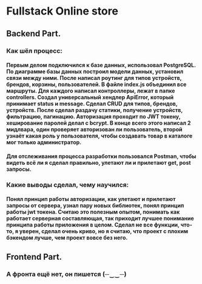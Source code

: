 # Fullstack Online store

## Backend Part.

### Как шёл процесс:

#### Первым делом подключился к базе данных, использовал PostgreSQL. По диаграмме базы данных построил модели данных, установил связи между ними. После написал роутинг для типов устройств, брендов, корзины, пользователей. В файле index.js объединил все маршруты. Для каждого написал контроллеры, лежат в папке controllers. Создал универсальный хендлер ApiError, который принимает status и message. Сделал CRUD для типов, брендов, устройств. После сделал раздачу статики, получение устройств, фильтрацию, пагинацию. Авторизация проходит по JWT токену, хеширование паролей делал с bcrypt. В конце всего этого написал 2 мидлвара, один проверяет авторизован ли пользователь, второй узнаёт какая роль у пользователя, чтобы создавать товар в каталоге мог только администратор.

#### Для отслеживания процесса разработки пользовался Postman, чтобы видеть всё ли я сделал правильно, улетают ли и прилетают get, post запросы.

### Какие выводы сделал, чему научился:

#### Понял принцип работы авторизации, как улетают и прилетают запросы от сервера, узнал пару новых библиотек, понял принцип работы jwt токена. Считаю это полезным опытом, понимать как работает серверная составляющая, так приходит лучшее понимание принципа работы приложения в целом. Сделал не все функции, что-то, я уверен, сделал очень криво, но я считаю, что проект с плохим бэкендом лучше, чем проект вовсе без него.

## Frontend Part.

### А фронта ещё нет, он пишется (─‿‿─)